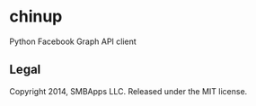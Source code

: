 chinup
======

Python Facebook Graph API client

Legal
-----

Copyright 2014, SMBApps LLC.
Released under the MIT license.
